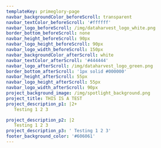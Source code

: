 ```yaml
---
templateKey: primeglory-page
navbar_backgroundColor_beforeScroll: transparent
navbar_textColor_beforeScroll: '#ffffff'
navbar_logo_beforeScroll: /img/dataharvest_logo_white.png
border_bottom_beforeScroll: none
navbar_height_beforeScroll: 90px
navbar_logo_height_beforeScroll: 90px
navbar_logo_width_beforeScroll: 150px
navbar_backgroundColor_afterScroll: white
navbar_textColor_afterScroll: '#444444'
navbar_logo_afterScroll: /img/dataharvest_logo_green.png
border_bottom_afterScroll: '1px solid #000000'
navbar_height_afterScroll: 55px
navbar_logo_height_afterScroll: 55px
navbar_logo_width_afterScroll: 90px
project_background_image: /img/spotlight_background.png
project_title: THIS IS A TEST
project_description_p1: |2+
   Testing 1 2 3

project_description_p2: |2
   Testing 1 2 3
project_description_p3: ' Testing 1 2 3'
footer_background_color: '#606061'
---
```


